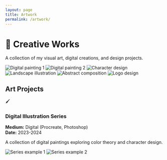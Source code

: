 ```yaml
---
layout: page
title: Artwork
permalink: /artwork/
---
```


# 🎨 Creative Works

A collection of my visual art, digital creations, and design projects.

<div class="gallery">
  <!-- Example artwork items - replace with your actual images -->
  <img src="/assets/art/artwork1.jpg" alt="Digital painting 1">
  <img src="/assets/art/artwork2.jpg" alt="Digital painting 2">
  <img src="/assets/art/artwork3.jpg" alt="Character design">
  <img src="/assets/art/artwork4.jpg" alt="Landscape illustration">
  <img src="/assets/art/artwork5.jpg" alt="Abstract composition">
  <img src="/assets/art/artwork6.jpg" alt="Logo design">
</div>

<h2>Art Projects</h2>

<div class="project-card">
  <div class="project-header">
    <span class="project-icon">🖌️</span>
    <h3>Digital Illustration Series</h3>
  </div>
  
  <p><strong>Medium:</strong> Digital (Procreate, Photoshop)<br>
  <strong>Date:</strong> 2023-2024</p>
  
  <p>A collection of digital paintings exploring color theory and character design.</p>
  
  <div class="gallery">
    <img src="/assets/art/cultura.png" alt="Series example 1">
    <img src="/assets/art/cultura.png" alt="Series example 2">
  </div>
</div>

<!-- Add more art projects -->
